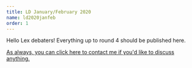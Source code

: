 ```yaml
---
title: LD January/February 2020
name: ld2020janfeb
order: 1
---
```


Hello Lex debaters! Everything up to round 4 should be published here.

[As always, you can click here to contact me if you'd like to discuss anything.](https://anli.dev/contact)